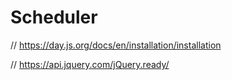 # Scheduler

// https://day.js.org/docs/en/installation/installation

// https://api.jquery.com/jQuery.ready/